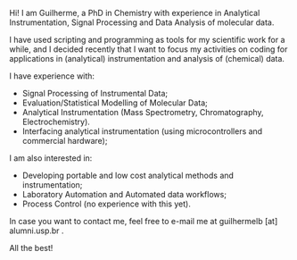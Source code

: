Hi! I am Guilherme, a PhD in Chemistry with experience in Analytical Instrumentation, Signal Processing and Data Analysis of molecular data.

I have used scripting and programming as tools for my scientific work for a while, and I decided recently that I want to focus my activities 
on coding for applications in (analytical) instrumentation and analysis of (chemical) data.

I have experience with:
- Signal Processing of Instrumental Data;
- Evaluation/Statistical Modelling of Molecular Data;
- Analytical Instrumentation (Mass Spectrometry, Chromatography, Electrochemistry).
- Interfacing analytical instrumentation (using microcontrollers and commercial hardware);

I am also interested in:
- Developing portable and low cost analytical methods and instrumentation;
- Laboratory Automation and Automated data workflows;
- Process Control (no experience with this yet).

In case you want to contact me, feel free to e-mail me at guilhermelb [at] alumni.usp.br .

All the best!
<!---

:wave:
- 👋 Hi, I’m @BatistaGL
- 👀 I’m interested in ...
- 🌱 I’m currently learning ...
- 💞️ I’m looking to collaborate on ...
- 📫 How to reach me ...


BatistaGL/BatistaGL is a ✨ special ✨ repository because its `README.md` (this file) appears on your GitHub profile.
You can click the Preview link to take a look at your changes.
--->
